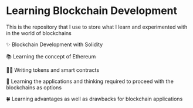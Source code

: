 # Learning Blockchain Development

This is the repository that I use to store what I learn and experimented with in the world of blockchains

✨ Blockchain Development with Solidity

📚 Learning the concept of Ethereum

👨‍💻 Writing tokens and smart contracts 

💫 Learning the applications and thinking required to proceed with the blockchains as options

🍀 Learning advantages as well as drawbacks for blockchain applications 
